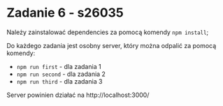 # Zadanie 6 - s26035

Należy zainstalować dependencies za pomocą komendy `npm install`;

Do każdego zadania jest osobny server, który można odpalić za pomocą komendy:

- `npm run first` - dla zadania 1
- `npm run second` - dla zadania 2
- `npm run third` - dla zadania 3

Server powinien działać na http://localhost:3000/
